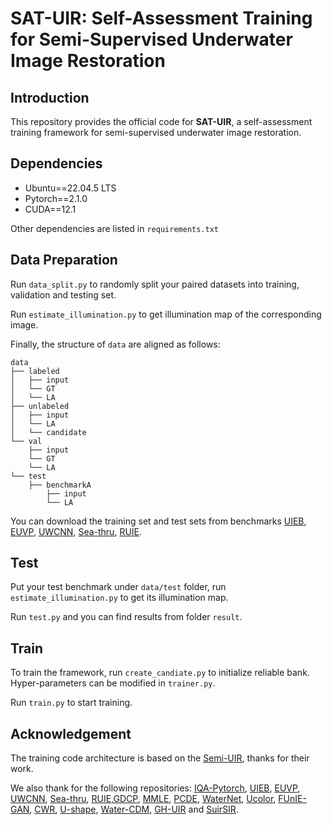 # SAT-UIR: Self-Assessment Training for Semi-Supervised Underwater Image Restoration

## Introduction
This repository provides the official code for **SAT-UIR**, a self-assessment training framework for semi-supervised underwater image restoration.

## Dependencies

- Ubuntu==22.04.5 LTS
- Pytorch==2.1.0  
- CUDA==12.1

Other dependencies are listed in `requirements.txt`

## Data Preparation

Run `data_split.py` to randomly split your paired datasets into training, validation and testing set.

Run `estimate_illumination.py` to get illumination map of the corresponding image.

Finally, the structure of  `data`  are aligned as follows:

```
data
├── labeled
│   ├── input
│   └── GT
│   └── LA
├── unlabeled
│   ├── input
│   └── LA
│   └── candidate
└── val
    ├── input
    └── GT
    └── LA
└── test
    ├── benchmarkA
        ├── input
        └── LA
```

You can download the training set and test sets from benchmarks [UIEB](https://li-chongyi.github.io/proj_benchmark.html), [EUVP](https://irvlab.cs.umn.edu/resources/euvp-dataset), [UWCNN](https://li-chongyi.github.io/proj_underwater_image_synthesis.html), [Sea-thru](http://csms.haifa.ac.il/profiles/tTreibitz/datasets/sea_thru/index.html), [RUIE](https://github.com/dlut-dimt/Realworld-Underwater-Image-Enhancement-RUIE-Benchmark). 

## Test

Put your test benchmark under `data/test` folder, run `estimate_illumination.py` to get its illumination map.

Run `test.py` and you can find results from folder `result`.

## Train

To train the framework, run `create_candiate.py` to initialize reliable bank. Hyper-parameters can be modified in `trainer.py`.

Run `train.py` to start training.

## Acknowledgement
The training code architecture is based on the [Semi-UIR](https://github.com/Huang-ShiRui/Semi-UIR), thanks for their work. 

We also thank for the following repositories: [IQA-Pytorch](https://github.com/chaofengc/IQA-PyTorch), [UIEB](https://li-chongyi.github.io/proj_benchmark.html), [EUVP](https://irvlab.cs.umn.edu/resources/euvp-dataset), [UWCNN](https://li-chongyi.github.io/proj_underwater_image_synthesis.html), [Sea-thru](http://csms.haifa.ac.il/profiles/tTreibitz/datasets/sea_thru/index.html), [RUIE](https://github.com/dlut-dimt/Realworld-Underwater-Image-Enhancement-RUIE-Benchmark),[GDCP](https://github.com/ytpeng-aimlab/Generalization-of-the-Dark-Channel-Prior-for-Single-Image-Restoration/tree/main), [MMLE](https://github.com/Li-Chongyi/MMLE_code), [PCDE](https://github.com/Li-Chongyi/PCDE), [WaterNet](https://github.com/Li-Chongyi/Water-Net_Code), [Ucolor](https://github.com/Li-Chongyi/Ucolor), [FUnIE-GAN](https://github.com/xahidbuffon/FUnIE-GAN), [CWR](https://github.com/JunlinHan/CWR), [U-shape](https://github.com/LintaoPeng/U-shape_Transformer_for_Underwater_Image_Enhancement), [Water-CDM](https://github.com/HKandWJJ/Water-CDM), [GH-UIR](https://github.com/CXH-Research/GuidedHybSensUIR) and [SuirSIR](https://github.com/jacezhang66/OctopusAI-suirSIR-network).
